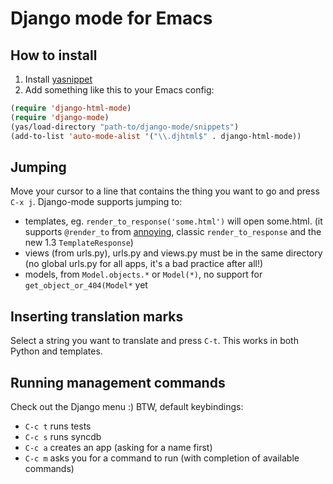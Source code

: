 # Django mode for Emacs

## How to install

1. Install [yasnippet](http://code.google.com/p/yasnippet/)
2. Add something like this to your Emacs config:

```lisp
(require 'django-html-mode)
(require 'django-mode)
(yas/load-directory "path-to/django-mode/snippets")
(add-to-list 'auto-mode-alist '("\\.djhtml$" . django-html-mode))
```

## Jumping
Move your cursor to a line that contains the thing you want to go and press `C-x j`.
Django-mode supports jumping to:

- templates, eg. `render_to_response('some.html')` will open some.html. (it supports `@render_to` from [annoying](http://bitbucket.org/offline/django-annoying), classic `render_to_response` and the new 1.3 `TemplateResponse`)
- views (from urls.py), urls.py and views.py must be in the same directory (no global urls.py for all apps, it's a bad practice after all!)
- models, from `Model.objects.*` or `Model(*)`, no support for `get_object_or_404(Model*` yet

## Inserting translation marks
Select a string you want to translate and press `C-t`. This works in both Python and templates.

## Running management commands
Check out the Django menu :)
BTW, default keybindings:

- `C-c t` runs tests
- `C-c s` runs syncdb
- `C-c a` creates an app (asking for a name first)
- `C-c m` asks you for a command to run (with completion of available commands)
